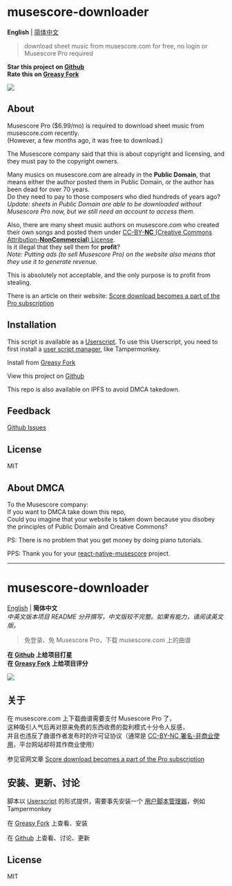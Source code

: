 
# musescore-downloader

**English** | [简体中文](#musescore-downloader-1)

> download sheet music from musescore.com for free, no login or Musescore Pro required

**Star this project on [Github](https://github.com/Xmader/musescore-downloader)**  
**Rate this on [Greasy Fork](https://greasyfork.org/scripts/391931)**

![](https://cdn.statically.io/gh/Xmader/musescore-downloader/master/screenshot.png?env=dev)

## About

Musescore Pro ($6.99/mo) is required to download sheet music from musescore.com recently.  
(However, a few months ago, it was free to download.)

The Musescore company said that this is about copyright and licensing, and they must pay to the copyright owners.

Many musics on musescore.com are already in the **Public Domain**, that means either the author posted them in Public Domain, or the author has been dead for over 70 years.   
Do they need to pay to those composers who died hundreds of years ago?  
*Update: sheets in Public Domain are able to be downloaded without Musescore Pro now, but we still need an account to access them.*

Also, there are many sheet music authors on musescore.com who created their own songs and posted them under [CC-BY-**NC** (Creative Commons Attribution-**NonCommercial**) License](https://creativecommons.org/licenses/by-nc/4.0/).  
Is it illegal that they sell them for **profit**?  
*Note: Putting ads (to sell Musescore Pro) on the website also means that they use it to generate revenue.*

This is absolutely not acceptable, and the only purpose is to profit from stealing.

There is an article on their website: [Score download becomes a part of the Pro subscription](https://musescore.com/groups/improving-musescore-com/discuss/5044610)

## Installation

This script is available as a [Userscript](https://en.wikipedia.org/wiki/Userscript). To use this Userscript, you need to first install a [user script manager](https://greasyfork.org/en/help/installing-user-scripts), like Tampermonkey.

Install from [Greasy Fork](https://greasyfork.org/scripts/391931)

View this project on [Github](https://github.com/Xmader/musescore-downloader)

This repo is also available on IPFS to avoid DMCA takedown.

## Feedback

[Github Issues](https://github.com/Xmader/musescore-downloader/issues)

## License

MIT

## About DMCA

To the Musescore company:  
If you want to DMCA take down this repo,  
Could you imagine that your website is taken down because you disobey the principles of Public Domain and Creative Commons?

PS: There is no problem that you get money by doing piano tutorials.

PPS: Thank you for your [react-native-musescore](https://github.com/Xmader/react-native-musescore) project.

---

# musescore-downloader

[English](#musescore-downloader) | **简体中文**  
*中英文版本项目 README 分开撰写，中文版较不完整。如果有能力，请阅读英文版。*

> 免登录、免 Musescore Pro，下载 musescore.com 上的曲谱

**在 [Github](https://github.com/Xmader/musescore-downloader) 上给项目打星**  
**在 [Greasy Fork](https://greasyfork.org/scripts/391931) 上给项目评分**  

![](https://cdn.statically.io/gh/Xmader/musescore-downloader/master/screenshot.png?env=dev)

## 关于

在 musescore.com 上下载曲谱需要支付 Musescore Pro 了，  
这种吸引人气后再对原来免费的东西收费的盈利模式十分令人反感，  
并且也违反了曲谱作者发布时的许可证协议（通常是 [CC-BY-NC 署名-非商业使用](https://creativecommons.org/licenses/by-nc/4.0/)，平台网站却将其作商业使用）

参见官网文章 [Score download becomes a part of the Pro subscription](https://musescore.com/groups/improving-musescore-com/discuss/5044610)

## 安装、更新、讨论

脚本以 [Userscript](https://en.wikipedia.org/wiki/Userscript) 的形式提供，需要事先安装一个 [用户脚本管理器](https://greasyfork.org/zh-CN/help/installing-user-scripts)，例如 Tampermonkey

在 [Greasy Fork](https://greasyfork.org/scripts/391931) 上查看、安装

在 [Github](https://github.com/Xmader/musescore-downloader) 上查看、讨论、更新

## License

MIT
